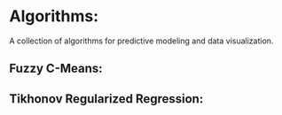 # Algorithms:

A collection of algorithms for predictive modeling and
data visualization.

## Fuzzy C-Means:

## Tikhonov Regularized Regression:
